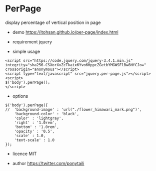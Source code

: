 PerPage
====
display percentage of vertical position in page

- demo
https://itohsan.github.io/per-page/index.html

- requirement
jquery

- simple usage
```
<script src="https://code.jquery.com/jquery-3.4.1.min.js" integrity="sha256-CSXorXvZcTkaix6Yvo6HppcZGetbYMGWSFlBw8HfCJo=" crossorigin="anonymous"></script>
<script type="text/javascript" src="jquery.per-page.js"></script>
<script>
$('body').perPage();
</script>
```

- options
```
$('body').perPage({
//	'background-image' : 'url("./flower_himawari_mark.png")',
	'background-color' : 'black',
	'color' : 'lightgray',
	'right' : '1.0rem',
	'bottom' : '1.0rem',
	'opacity' : '0.5',
	'scale' : 1.0,
	'text-scale' : 1.0
});
```

- licence
MIT

- author
https://twitter.com/ponytaili
